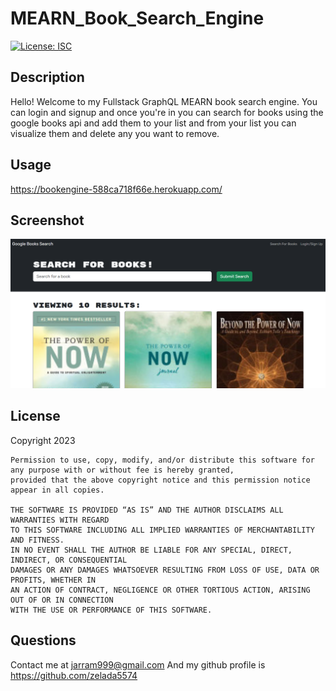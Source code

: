 # MEARN_Book_Search_Engine       
[![License: ISC](https://img.shields.io/badge/License-ISC-blue.svg)](https://opensource.org/licenses/ISC)

## Description
Hello! Welcome to my Fullstack GraphQL MEARN book search engine. You can login and signup and once you're in you can search for books using the google books api and add them to your list and from  your list you can visualize them and delete any you want to remove.

## Usage
https://bookengine-588ca718f66e.herokuapp.com/

## Screenshot
![Screenshot](./asset/Screenshot%202023-07-11%20193603.png)

## License
  Copyright 2023 

    Permission to use, copy, modify, and/or distribute this software for any purpose with or without fee is hereby granted, 
    provided that the above copyright notice and this permission notice appear in all copies.
    
    THE SOFTWARE IS PROVIDED “AS IS” AND THE AUTHOR DISCLAIMS ALL WARRANTIES WITH REGARD 
    TO THIS SOFTWARE INCLUDING ALL IMPLIED WARRANTIES OF MERCHANTABILITY AND FITNESS. 
    IN NO EVENT SHALL THE AUTHOR BE LIABLE FOR ANY SPECIAL, DIRECT, INDIRECT, OR CONSEQUENTIAL 
    DAMAGES OR ANY DAMAGES WHATSOEVER RESULTING FROM LOSS OF USE, DATA OR PROFITS, WHETHER IN 
    AN ACTION OF CONTRACT, NEGLIGENCE OR OTHER TORTIOUS ACTION, ARISING OUT OF OR IN CONNECTION 
    WITH THE USE OR PERFORMANCE OF THIS SOFTWARE.

## Questions
Contact me at jarram999@gmail.com
And my github profile is https://github.com/zelada5574